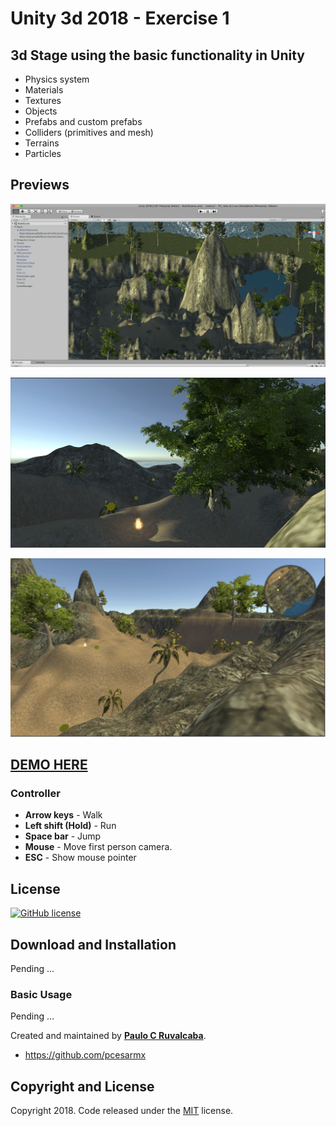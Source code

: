 # Unity 3d 2018 - Exercise 1

## 3d Stage using the basic functionality in Unity
* Physics system
* Materials 
* Textures 
* Objects
* Prefabs and custom prefabs
* Colliders (primitives and mesh)
* Terrains
* Particles

## Previews
![Portfolio Preview1](https://raw.githubusercontent.com/pcesarmx/unity-3d/master/Previews/preview1.png)

![Portfolio Preview1](https://raw.githubusercontent.com/pcesarmx/unity-3d/master/Previews/preview2.png)

![Portfolio Preview1](https://raw.githubusercontent.com/pcesarmx/unity-3d/master/Previews/preview3.png)

## [DEMO HERE](http://htmlpreview.github.io/?https://raw.githubusercontent.com/pcesarmx/unity-3d/master/dist/demo/index.html)

### Controller

* **Arrow keys** - Walk
* **Left shift (Hold)** - Run
* **Space bar** - Jump
* **Mouse** - Move first person camera.
* **ESC** - Show mouse pointer

## License
[![GitHub license](https://img.shields.io/badge/license-MIT-blue.svg)](https://github.com/pcesarmx/unity-3d/blob/master/LICENSE)


## Download and Installation
Pending ...

### Basic Usage
Pending ...

Created and maintained by **[Paulo C Ruvalcaba](http://pruvalcaba.com/)**.

* https://github.com/pcesarmx

## Copyright and License

Copyright 2018. Code released under the [MIT](https://github.com/pcesarmx/unity-3d/blob/master/LICENSE) license.
